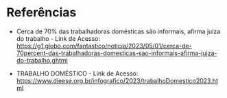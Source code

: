 # Referências

- Cerca de 70% das trabalhadoras domésticas são informais, afirma juíza do trabalho - Link de Acesso: https://g1.globo.com/fantastico/noticia/2023/05/01/cerca-de-70percent-das-trabalhadoras-domesticas-sao-informais-afirma-juiza-do-trabalho.ghtml

- TRABALHO DOMÉSTICO - Link de Acesso: https://www.dieese.org.br/infografico/2023/trabalhoDomestico2023.html
